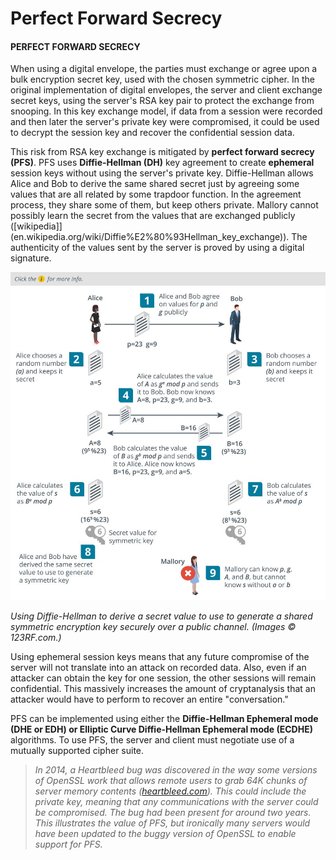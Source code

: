 # Perfect Forward Secrecy

#### PERFECT FORWARD SECRECY

When using a digital envelope, the parties must exchange or agree upon a bulk encryption secret key, used with the chosen symmetric cipher. In the original implementation of digital envelopes, the server and client exchange secret keys, using the server's RSA key pair to protect the exchange from snooping. In this key exchange model, if data from a session were recorded and then later the server's private key were compromised, it could be used to decrypt the session key and recover the confidential session data.

This risk from RSA key exchange is mitigated by **perfect forward secrecy (PFS)**. PFS uses **Diffie-Hellman (DH)** key agreement to create **ephemeral** session keys without using the server's private key. Diffie-Hellman allows Alice and Bob to derive the same shared secret just by agreeing some values that are all related by some trapdoor function. In the agreement process, they share some of them, but keep others private. Mallory cannot possibly learn the secret from the values that are exchanged publicly ([wikipedia]](en.wikipedia.org/wiki/Diffie%E2%80%93Hellman\_key\_exchange)). The authenticity of the values sent by the server is proved by using a digital signature.

![](./img/signature.jpg)

_Using Diffie-Hellman to derive a secret value to use to generate a shared symmetric encryption key securely over a public channel. (Images © 123RF.com.)_

Using ephemeral session keys means that any future compromise of the server will not translate into an attack on recorded data. Also, even if an attacker can obtain the key for one session, the other sessions will remain confidential. This massively increases the amount of cryptanalysis that an attacker would have to perform to recover an entire "conversation."

PFS can be implemented using either the **Diffie-Hellman Ephemeral mode (DHE or EDH) or Elliptic Curve Diffie-Hellman Ephemeral mode (ECDHE)** algorithms. To use PFS, the server and client must negotiate use of a mutually supported cipher suite.

> _In 2014, a Heartbleed bug was discovered in the way some versions of OpenSSL work that allows remote users to grab 64K chunks of server memory contents ([heartbleed.com](https://course.adinusa.id/sections/perfect-forward-secrecy)). This could include the private key, meaning that any communications with the server could be compromised. The bug had been present for around two years. This illustrates the value of PFS, but ironically many servers would have been updated to the buggy version of OpenSSL to enable support for PFS._